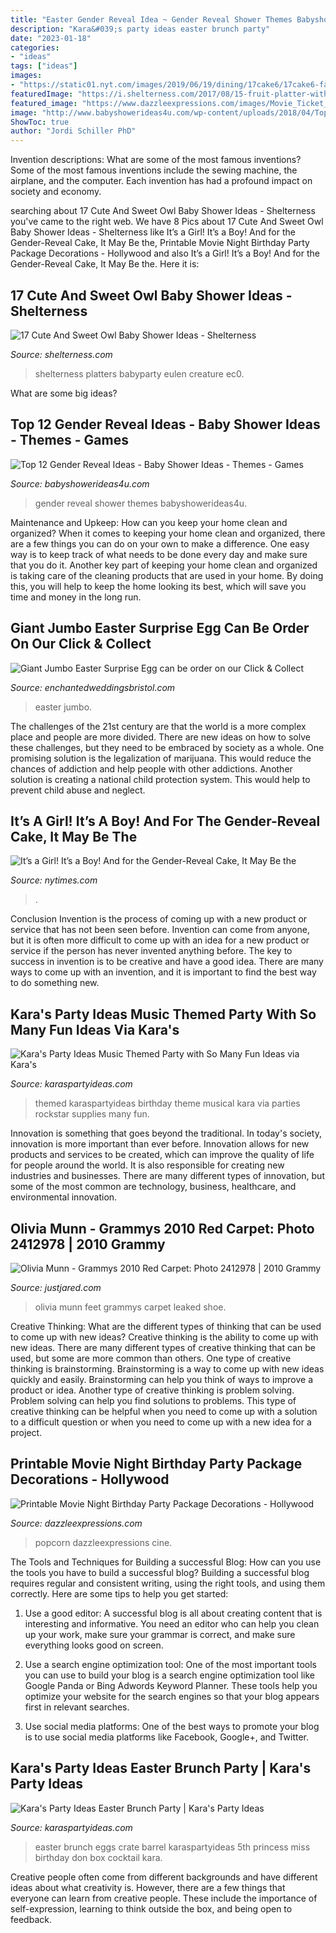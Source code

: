 ```yaml
---
title: "Easter Gender Reveal Idea ~ Gender Reveal Shower Themes Babyshowerideas4u"
description: "Kara&#039;s party ideas easter brunch party"
date: "2023-01-18"
categories:
- "ideas"
tags: ["ideas"]
images:
- "https://static01.nyt.com/images/2019/06/19/dining/17cake6/17cake6-facebookJumbo.jpg?year=2019&amp;h=549&amp;w=1050&amp;sig=0x79a920b227c539ab4909c178c101981c"
featuredImage: "https://i.shelterness.com/2017/08/15-fruit-platter-with-an-owl-made-of-different-fruits-will-be-a-unique-idea-to-serve.jpg"
featured_image: "https://www.dazzleexpressions.com/images/Movie_Ticket_Page_1.jpg"
image: "http://www.babyshowerideas4u.com/wp-content/uploads/2018/04/Top-10-Gender-Reveal-Ideas.jpg"
ShowToc: true
author: "Jordi Schiller PhD"
---
```



Invention descriptions: What are some of the most famous inventions?
Some of the most famous inventions include the sewing machine, the airplane, and the computer. Each invention has had a profound impact on society and economy.

	

		
searching about 17 Cute And Sweet Owl Baby Shower Ideas - Shelterness you've came to the right web. We have 8 Pics about 17 Cute And Sweet Owl Baby Shower Ideas - Shelterness like It’s a Girl! It’s a Boy! And for the Gender-Reveal Cake, It May Be the, Printable Movie Night Birthday Party Package Decorations - Hollywood and also It’s a Girl! It’s a Boy! And for the Gender-Reveal Cake, It May Be the. Here it is:
		
    
## 17 Cute And Sweet Owl Baby Shower Ideas - Shelterness

<img loading=lazy src="https://i.shelterness.com/2017/08/15-fruit-platter-with-an-owl-made-of-different-fruits-will-be-a-unique-idea-to-serve.jpg" onerror="this.onerror=null;this.src='https://tse4.mm.bing.net/th?id=OIP.JgcEWIgsZEJ_FdqJmcxsdQHaJ4&amp;pid=15.1';" alt="17 Cute And Sweet Owl Baby Shower Ideas - Shelterness">

_Source: shelterness.com_

>shelterness platters babyparty eulen creature ec0. 

	

What are some big ideas?
 

    
## Top 12 Gender Reveal Ideas - Baby Shower Ideas - Themes - Games

<img loading=lazy src="http://www.babyshowerideas4u.com/wp-content/uploads/2018/04/Top-10-Gender-Reveal-Ideas.jpg" onerror="this.onerror=null;this.src='https://tse4.mm.bing.net/th?id=OIP.zE70dNeuKraKmL0OhE28MwHaLZ&amp;pid=15.1';" alt="Top 12 Gender Reveal Ideas - Baby Shower Ideas - Themes - Games">

_Source: babyshowerideas4u.com_

>gender reveal shower themes babyshowerideas4u. 

	

Maintenance and Upkeep: How can you keep your home clean and organized?
When it comes to keeping your home clean and organized, there are a few things you can do on your own to make a difference. One easy way is to keep track of what needs to be done every day and make sure that you do it. Another key part of keeping your home clean and organized is taking care of the cleaning products that are used in your home. By doing this, you will help to keep the home looking its best, which will save you time and money in the long run.

    
## Giant Jumbo Easter Surprise Egg Can Be Order On Our Click &amp; Collect

<img loading=lazy src="http://www.enchantedweddingsbristol.com/uploads/4/6/9/8/46980855/s542440728562510073_p279_i5_w377.png" onerror="this.onerror=null;this.src='https://tse3.mm.bing.net/th?id=OIP.XDOpWvmRyGQEpOzQzAeF7QAAAA&amp;pid=15.1';" alt="Giant Jumbo Easter Surprise Egg can be order on our Click &amp; Collect">

_Source: enchantedweddingsbristol.com_

>easter jumbo. 

	

The challenges of the 21st century are that the world is a more complex place and people are more divided. There are new ideas on how to solve these challenges, but they need to be embraced by society as a whole. One promising solution is the legalization of marijuana. This would reduce the chances of addiction and help people with other addictions. Another solution is creating a national child protection system. This would help to prevent child abuse and neglect.

    
## It’s A Girl! It’s A Boy! And For The Gender-Reveal Cake, It May Be The

<img loading=lazy src="https://static01.nyt.com/images/2019/06/19/dining/17cake6/17cake6-facebookJumbo.jpg?year=2019&amp;h=549&amp;w=1050&amp;sig=0x79a920b227c539ab4909c178c101981c" onerror="this.onerror=null;this.src='https://tse2.mm.bing.net/th?id=OIP.MX2a6E2lNf21AkE_gneYhgHaD3&amp;pid=15.1';" alt="It’s a Girl! It’s a Boy! And for the Gender-Reveal Cake, It May Be the">

_Source: nytimes.com_

>. 

	

Conclusion
Invention is the process of coming up with a new product or service that has not been seen before. Invention can come from anyone, but it is often more difficult to come up with an idea for a new product or service if the person has never invented anything before. The key to success in invention is to be creative and have a good idea. There are many ways to come up with an invention, and it is important to find the best way to do something new.

    
## Kara&#039;s Party Ideas Music Themed Party With So Many Fun Ideas Via Kara&#039;s

<img loading=lazy src="http://karaspartyideas.com/wp-content/uploads/2013/10/music-12.jpg" onerror="this.onerror=null;this.src='https://tse3.mm.bing.net/th?id=OIP.31St2GWcPsEzUG3yU0GGLwHaLH&amp;pid=15.1';" alt="Kara&#039;s Party Ideas Music Themed Party with So Many Fun Ideas via Kara&#039;s">

_Source: karaspartyideas.com_

>themed karaspartyideas birthday theme musical kara via parties rockstar supplies many fun. 

	

Innovation is something that goes beyond the traditional. In today's society, innovation is more important than ever before. Innovation allows for new products and services to be created, which can improve the quality of life for people around the world. It is also responsible for creating new industries and businesses. There are many different types of innovation, but some of the most common are technology, business, healthcare, and environmental innovation.

    
## Olivia Munn - Grammys 2010 Red Carpet: Photo 2412978 | 2010 Grammy

<img loading=lazy src="http://cdn01.cdn.justjared.com/wp-content/uploads/2010/01/munn-grammys/olivia-munn-2010-grammys-03.jpg" onerror="this.onerror=null;this.src='https://tse2.mm.bing.net/th?id=OIP.WEA58wi0xrYtnuVGRDVUgQHaLG&amp;pid=15.1';" alt="Olivia Munn - Grammys 2010 Red Carpet: Photo 2412978 | 2010 Grammy">

_Source: justjared.com_

>olivia munn feet grammys carpet leaked shoe. 

	

Creative Thinking: What are the different types of thinking that can be used to come up with new ideas?
Creative thinking is the ability to come up with new ideas. There are many different types of creative thinking that can be used, but some are more common than others. One type of creative thinking is brainstorming. Brainstorming is a way to come up with new ideas quickly and easily. Brainstorming can help you think of ways to improve a product or idea. Another type of creative thinking is problem solving. Problem solving can help you find solutions to problems. This type of creative thinking can be helpful when you need to come up with a solution to a difficult question or when you need to come up with a new idea for a project.

    
## Printable Movie Night Birthday Party Package Decorations - Hollywood

<img loading=lazy src="https://www.dazzleexpressions.com/images/Movie_Ticket_Page_1.jpg" onerror="this.onerror=null;this.src='https://tse1.mm.bing.net/th?id=OIP.YC9KMDY3pIITd5a63enH6wHaFY&amp;pid=15.1';" alt="Printable Movie Night Birthday Party Package Decorations - Hollywood">

_Source: dazzleexpressions.com_

>popcorn dazzleexpressions cine. 

	

The Tools and Techniques for Building a successful Blog: How can you use the tools you have to build a successful blog?
Building a successful blog requires regular and consistent writing, using the right tools, and using them correctly. Here are some tips to help you get started:
1. Use a good editor: A successful blog is all about creating content that is interesting and informative. You need an editor who can help you clean up your work, make sure your grammar is correct, and make sure everything looks good on screen.

2. Use a search engine optimization tool: One of the most important tools you can use to build your blog is a search engine optimization tool like Google Panda or Bing Adwords Keyword Planner. These tools help you optimize your website for the search engines so that your blog appears first in relevant searches.

3. Use social media platforms: One of the best ways to promote your blog is to use social media platforms like Facebook, Google+, and Twitter.

    
## Kara&#039;s Party Ideas Easter Brunch Party | Kara&#039;s Party Ideas

<img loading=lazy src="https://karaspartyideas.com/wp-content/uploads/2017/02/Easter-Brunch-Party-via-Karas-Party-Ideas-KarasPartyIdeas.com4_.jpg" onerror="this.onerror=null;this.src='https://tse3.mm.bing.net/th?id=OIP.-aJWdJh1NBeCsmEMiMkUsQHaLH&amp;pid=15.1';" alt="Kara&#039;s Party Ideas Easter Brunch Party | Kara&#039;s Party Ideas">

_Source: karaspartyideas.com_

>easter brunch eggs crate barrel karaspartyideas 5th princess miss birthday don box cocktail kara. 

	

Creative people often come from different backgrounds and have different ideas about what creativity is. However, there are a few things that everyone can learn from creative people. These include the importance of self-expression, learning to think outside the box, and being open to feedback.

